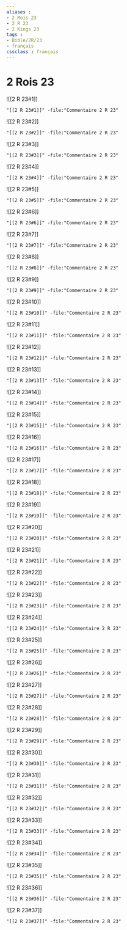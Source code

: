 ```yaml
---
aliases : 
- 2 Rois 23
- 2 R 23
- 2 Kings 23
tags : 
- Bible/2R/23
- français
cssclass : français
---
```


# 2 Rois 23

![[2 R 23#1]]

```query
"[[2 R 23#1]]" -file:"Commentaire 2 R 23"
```

![[2 R 23#2]]

```query
"[[2 R 23#2]]" -file:"Commentaire 2 R 23"
```

![[2 R 23#3]]

```query
"[[2 R 23#3]]" -file:"Commentaire 2 R 23"
```

![[2 R 23#4]]

```query
"[[2 R 23#4]]" -file:"Commentaire 2 R 23"
```

![[2 R 23#5]]

```query
"[[2 R 23#5]]" -file:"Commentaire 2 R 23"
```

![[2 R 23#6]]

```query
"[[2 R 23#6]]" -file:"Commentaire 2 R 23"
```

![[2 R 23#7]]

```query
"[[2 R 23#7]]" -file:"Commentaire 2 R 23"
```

![[2 R 23#8]]

```query
"[[2 R 23#8]]" -file:"Commentaire 2 R 23"
```

![[2 R 23#9]]

```query
"[[2 R 23#9]]" -file:"Commentaire 2 R 23"
```

![[2 R 23#10]]

```query
"[[2 R 23#10]]" -file:"Commentaire 2 R 23"
```

![[2 R 23#11]]

```query
"[[2 R 23#11]]" -file:"Commentaire 2 R 23"
```

![[2 R 23#12]]

```query
"[[2 R 23#12]]" -file:"Commentaire 2 R 23"
```

![[2 R 23#13]]

```query
"[[2 R 23#13]]" -file:"Commentaire 2 R 23"
```

![[2 R 23#14]]

```query
"[[2 R 23#14]]" -file:"Commentaire 2 R 23"
```

![[2 R 23#15]]

```query
"[[2 R 23#15]]" -file:"Commentaire 2 R 23"
```

![[2 R 23#16]]

```query
"[[2 R 23#16]]" -file:"Commentaire 2 R 23"
```

![[2 R 23#17]]

```query
"[[2 R 23#17]]" -file:"Commentaire 2 R 23"
```

![[2 R 23#18]]

```query
"[[2 R 23#18]]" -file:"Commentaire 2 R 23"
```

![[2 R 23#19]]

```query
"[[2 R 23#19]]" -file:"Commentaire 2 R 23"
```

![[2 R 23#20]]

```query
"[[2 R 23#20]]" -file:"Commentaire 2 R 23"
```

![[2 R 23#21]]

```query
"[[2 R 23#21]]" -file:"Commentaire 2 R 23"
```

![[2 R 23#22]]

```query
"[[2 R 23#22]]" -file:"Commentaire 2 R 23"
```

![[2 R 23#23]]

```query
"[[2 R 23#23]]" -file:"Commentaire 2 R 23"
```

![[2 R 23#24]]

```query
"[[2 R 23#24]]" -file:"Commentaire 2 R 23"
```

![[2 R 23#25]]

```query
"[[2 R 23#25]]" -file:"Commentaire 2 R 23"
```

![[2 R 23#26]]

```query
"[[2 R 23#26]]" -file:"Commentaire 2 R 23"
```

![[2 R 23#27]]

```query
"[[2 R 23#27]]" -file:"Commentaire 2 R 23"
```

![[2 R 23#28]]

```query
"[[2 R 23#28]]" -file:"Commentaire 2 R 23"
```

![[2 R 23#29]]

```query
"[[2 R 23#29]]" -file:"Commentaire 2 R 23"
```

![[2 R 23#30]]

```query
"[[2 R 23#30]]" -file:"Commentaire 2 R 23"
```

![[2 R 23#31]]

```query
"[[2 R 23#31]]" -file:"Commentaire 2 R 23"
```

![[2 R 23#32]]

```query
"[[2 R 23#32]]" -file:"Commentaire 2 R 23"
```

![[2 R 23#33]]

```query
"[[2 R 23#33]]" -file:"Commentaire 2 R 23"
```

![[2 R 23#34]]

```query
"[[2 R 23#34]]" -file:"Commentaire 2 R 23"
```

![[2 R 23#35]]

```query
"[[2 R 23#35]]" -file:"Commentaire 2 R 23"
```

![[2 R 23#36]]

```query
"[[2 R 23#36]]" -file:"Commentaire 2 R 23"
```

![[2 R 23#37]]

```query
"[[2 R 23#37]]" -file:"Commentaire 2 R 23"
```

